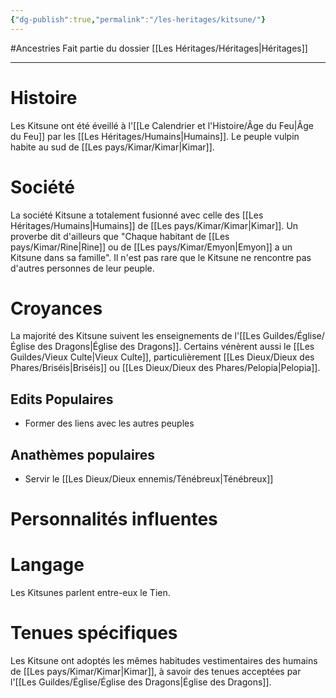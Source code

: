 ```yaml
---
{"dg-publish":true,"permalink":"/les-heritages/kitsune/"}
---
```


#Ancestries 
Fait partie du dossier [[Les Héritages/Héritages\|Héritages]]

-------

# Histoire
Les Kitsune ont été éveillé à l'[[Le Calendrier et l'Histoire/Âge du Feu\|Âge du Feu]] par les [[Les Héritages/Humains\|Humains]]. Le peuple vulpin habite au sud de [[Les pays/Kimar/Kimar\|Kimar]].
# Société
La société Kitsune a totalement fusionné avec celle des [[Les Héritages/Humains\|Humains]] de [[Les pays/Kimar/Kimar\|Kimar]]. Un proverbe dit d'ailleurs que "Chaque habitant de [[Les pays/Kimar/Rine\|Rine]] ou de [[Les pays/Kimar/Emyon\|Emyon]] a un Kitsune dans sa famille". Il n'est pas rare que le Kitsune ne rencontre pas d'autres personnes de leur peuple.
# Croyances
La majorité des Kitsune suivent les enseignements de l'[[Les Guildes/Église/Église des Dragons\|Église des Dragons]]. Certains vénèrent aussi le [[Les Guildes/Vieux Culte\|Vieux Culte]], particulièrement [[Les Dieux/Dieux des Phares/Briséis\|Briséis]] ou [[Les Dieux/Dieux des Phares/Pelopia\|Pelopia]].
## Edits Populaires
- Former des liens avec les autres peuples
## Anathèmes populaires
- Servir le [[Les Dieux/Dieux ennemis/Ténébreux\|Ténébreux]]
# Personnalités influentes

# Langage
Les Kitsunes parlent entre-eux le Tien.
# Tenues spécifiques
Les Kitsune ont adoptés les mêmes habitudes vestimentaires des humains de [[Les pays/Kimar/Kimar\|Kimar]], à savoir des tenues acceptées par l'[[Les Guildes/Église/Église des Dragons\|Église des Dragons]].